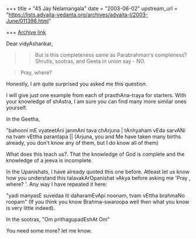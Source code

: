 +++
title = "45 Jay Nelamangala"
date = "2003-06-02"
upstream_url = "https://lists.advaita-vedanta.org/archives/advaita-l/2003-June/011398.html"

+++
[Archive link](https://lists.advaita-vedanta.org/archives/advaita-l/2003-June/011398.html)

Dear vidyAshankar,

>>But is this completeness same as Parabrahman's compleness?
>>Shrutis, sootras, and Geeta  in union say - NO.

>Pray, where?

Honestly, I am quite surprised you asked me this question.

I will give just one example from each of prasthAna-traya for starters.
With your knowledge of shAstra,  I am sure you can find many more
similar ones yourself.

In the Geetha,

"bahooni mE vyateetAni janmAni tava chArjuna |
tAnhyaham vEda sarvANi na tvam vEttha parantapa ||
(Arjuna,  you and Me have taken many births already,
you don't know any of them,  but I do know all of them)

What does this teach us?.   That the knowledge of God is
complete  and the knowledge of a jeeva is incomplete.

In the Upanishats,  I have already quoted this one before.
Atleast let us know how you understand this talavakArOpanishat vAkya
before asking me 'Pray ,  where? '.    Any way I have repeated it here:

"yadi manyasE suvedaa iti daharamEvApi noonam,  tvam vEttha brahmaNo roopam"
(If you think you know Brahma-swaroopa well then what you know is very
little indeed).

In the sootras,  "Om prithagupadEshAt Om"

You need some more?  let me know.


